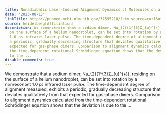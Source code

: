 ```yaml
---
title: Nonadiabatic Laser-Induced Alignment Dynamics of Molecules on a Surface
date: '2023-08-18'
linkTitle: https://pubmed.ncbi.nlm.nih.gov/37595218/?utm_source=curl&utm_medium=rss&utm_campaign=pubmed-2&utm_content=1FakS-2QOkCT8HsMOQP1bCRQ4YzyumYOmxmF0moLsQ3dFB1E9V&fc=20220326224207&ff=20230819181039&v=2.17.9.post6+86293ac
source: heidelberg[Affiliation]
description: We demonstrate that a sodium dimer, Na_{2}(1^{3}Σ_{u}^{+}), residing
  on the surface of a helium nanodroplet, can be set into rotation by a nonresonant
  1.0 ps infrared laser pulse. The time-dependent degree of alignment measured, exhibits
  a periodic, gradually decreasing structure that deviates qualitatively from that
  expected for gas-phase dimers. Comparison to alignment dynamics calculated from
  the time-dependent rotational Schrödinger equation shows that the deviation is due
  to the ...
disable_comments: true
---
```

We demonstrate that a sodium dimer, Na_{2}(1^{3}Σ_{u}^{+}), residing on the surface of a helium nanodroplet, can be set into rotation by a nonresonant 1.0 ps infrared laser pulse. The time-dependent degree of alignment measured, exhibits a periodic, gradually decreasing structure that deviates qualitatively from that expected for gas-phase dimers. Comparison to alignment dynamics calculated from the time-dependent rotational Schrödinger equation shows that the deviation is due to the ...